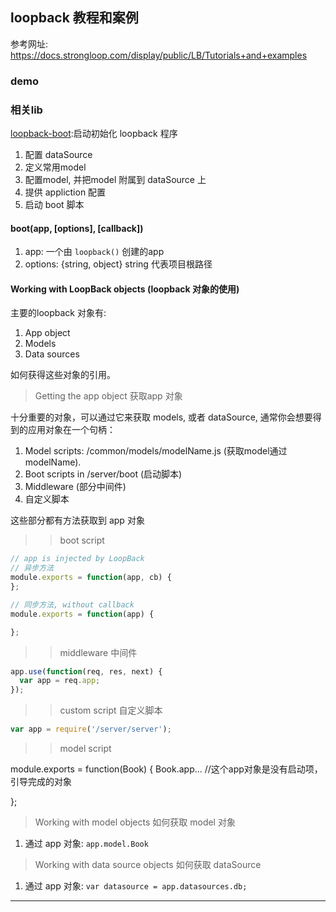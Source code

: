 ## loopback 教程和案例

参考网址: <https://docs.strongloop.com/display/public/LB/Tutorials+and+examples>  

### demo


### 相关lib
[loopback-boot](https://github.com/strongloop/loopback-boot):启动初始化 loopback 程序

1. 配置 dataSource
2. 定义常用model
3. 配置model, 并把model 附属到 dataSource 上
4. 提供 appliction 配置
5. 启动 boot 脚本


#### boot(app, [options], [callback])

1. app: 一个由 `loopback()` 创建的app
2. options: {string, object} string 代表项目根路径





#### Working with LoopBack objects (loopback 对象的使用)

主要的loopback 对象有:  

1. App object
2. Models
3. Data sources

如何获得这些对象的引用。

> Getting the app object 获取app 对象

十分重要的对象，可以通过它来获取 models, 或者 dataSource, 通常你会想要得到的应用对象在一个句柄：

1. Model scripts: /common/models/modelName.js (获取model通过modelName).
2. Boot scripts in /server/boot (启动脚本)
3. Middleware (部分中间件)
4. 自定义脚本

这些部分都有方法获取到 app 对象

>> boot script

```js
// app is injected by LoopBack
// 异步方法
module.exports = function(app, cb) {
};

// 同步方法, without callback
module.exports = function(app) {

};

```

>> middleware 中间件

```js
app.use(function(req, res, next) {
  var app = req.app;
});
```

>> custom script 自定义脚本

```js
var app = require('/server/server');
```

>> model script

module.exports = function(Book) {
    Book.app... //这个app对象是没有启动项，引导完成的对象

};

> Working with model objects 如何获取 model 对象

1. 通过 app 对象: `app.model.Book`

> Working with data source objects 如何获取 dataSource

1. 通过 app 对象: `var datasource = app.datasources.db;`

- - - -
